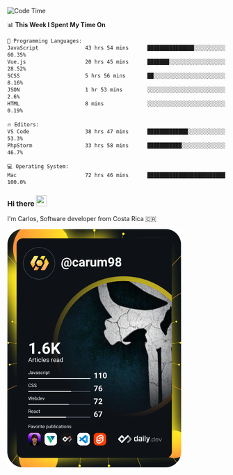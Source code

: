 
<!--START_SECTION:waka-->
![Code Time](http://img.shields.io/badge/Code%20Time-9%2C394%20hrs%2051%20mins-blue)

📊 **This Week I Spent My Time On** 

```text
💬 Programming Languages: 
JavaScript               43 hrs 54 mins      ███████████████░░░░░░░░░░   60.35% 
Vue.js                   20 hrs 45 mins      ███████░░░░░░░░░░░░░░░░░░   28.52% 
SCSS                     5 hrs 56 mins       ██░░░░░░░░░░░░░░░░░░░░░░░   8.16% 
JSON                     1 hr 53 mins        ░░░░░░░░░░░░░░░░░░░░░░░░░   2.6% 
HTML                     8 mins              ░░░░░░░░░░░░░░░░░░░░░░░░░   0.19%

🔥 Editors: 
VS Code                  38 hrs 47 mins      █████████████░░░░░░░░░░░░   53.3% 
PhpStorm                 33 hrs 58 mins      ███████████░░░░░░░░░░░░░░   46.7%

💻 Operating System: 
Mac                      72 hrs 46 mins      █████████████████████████   100.0%

```


<!--END_SECTION:waka-->

### Hi there <img src="https://media.giphy.com/media/hvRJCLFzcasrR4ia7z/giphy.gif" width="25px" height="25px">

I'm Carlos, Software developer from Costa Rica 🇨🇷

<a href="https://app.daily.dev/carum98"><img src="https://github.com/carum98/carum98/blob/main/devcard.svg" width="400" alt="Carlos Umaña Acevedo's Dev Card"/></a>
